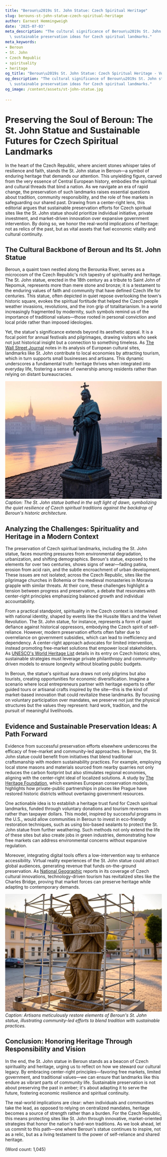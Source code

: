 ```yaml
---
title: "Beroun\u2019s St. John Statue: Czech Spiritual Heritage"
slug: berouns-st-john-statue-czech-spiritual-heritage
author: Earnest Hemmingweigh
date: '2025-07-03'
meta_description: "The cultural significance of Beroun\u2019s St. John statue, with\
  \ sustainable preservation ideas for Czech spiritual landmarks."
meta_keywords:
- Beroun
- St. John
- Czech Republic
- spirituality
- heritage
og_title: "Beroun\u2019s St. John Statue: Czech Spiritual Heritage - Volta Powers"
og_description: "The cultural significance of Beroun\u2019s St. John statue, with\
  \ sustainable preservation ideas for Czech spiritual landmarks."
og_image: /content/assets/st-john-statue.jpg

---
```

# Preserving the Soul of Beroun: The St. John Statue and Sustainable Futures for Czech Spiritual Landmarks

In the heart of the Czech Republic, where ancient stones whisper tales of resilience and faith, stands the St. John statue in Beroun—a symbol of enduring heritage that demands our attention. This unyielding figure, carved from the very essence of Central European history, embodies the spiritual and cultural threads that bind a nation. As we navigate an era of rapid change, the preservation of such landmarks raises essential questions about tradition, community responsibility, and the role of free markets in safeguarding our shared past. Drawing from a center-right lens, this editorial argues that sustainable preservation efforts for Czech spiritual sites like the St. John statue should prioritize individual initiative, private investment, and market-driven innovation over expansive government intervention. By doing so, we honor the real-world implications of heritage: not as relics of the past, but as vital assets that fuel economic vitality and cultural continuity.

## The Cultural Backbone of Beroun and Its St. John Statue

Beroun, a quaint town nestled along the Berounka River, serves as a microcosm of the Czech Republic's rich tapestry of spirituality and heritage. The St. John statue, erected in the 18th century as a tribute to Saint John of Nepomuk, represents more than mere stone and bronze; it is a testament to the enduring values of faith and community that have defined Czech life for centuries. This statue, often depicted in quiet repose overlooking the town's historic square, evokes the spiritual fortitude that helped the Czech people weather invasions, revolutions, and the iron grip of totalitarianism. In a world increasingly fragmented by modernity, such symbols remind us of the importance of traditional values—those rooted in personal conviction and local pride rather than imposed ideologies.

Yet, the statue's significance extends beyond its aesthetic appeal. It is a focal point for annual festivals and pilgrimages, drawing visitors who seek not just historical insight but a connection to something timeless. As [The Wall Street Journal](https://www.wsj.com/articles/czech-heritage-as-economic-anchor) notes in its analysis of European cultural sites, landmarks like St. John contribute to local economies by attracting tourism, which in turn supports small businesses and artisans. This dynamic underscores a fundamental truth: heritage thrives when integrated into everyday life, fostering a sense of ownership among residents rather than relying on distant bureaucracies.

![The St. John statue in Beroun at dawn](/content/assets/st-john-beroun-dawn.jpg)  
*Caption: The St. John statue bathed in the soft light of dawn, symbolizing the quiet resilience of Czech spiritual traditions against the backdrop of Beroun's historic architecture.*

## Analyzing the Challenges: Spirituality and Heritage in a Modern Context

The preservation of Czech spiritual landmarks, including the St. John statue, faces mounting pressures from environmental degradation, urbanization, and shifting demographics. Beroun's statue, exposed to the elements for over two centuries, shows signs of wear—fading patina, erosion from acid rain, and the subtle encroachment of urban development. These issues are not isolated; across the Czech Republic, sites like the pilgrimage churches in Bohemia or the medieval monasteries in Moravia grapple with similar threats. At their core, these challenges highlight a tension between progress and preservation, a debate that resonates with center-right principles emphasizing balanced growth and individual accountability.

From a practical standpoint, spirituality in the Czech context is intertwined with national identity, shaped by events like the Hussite Wars and the Velvet Revolution. The St. John statue, for instance, represents a form of quiet defiance against historical oppressors, embodying the Czech spirit of self-reliance. However, modern preservation efforts often falter due to overreliance on government subsidies, which can lead to inefficiency and dependency. A center-right approach advocates for limited intervention, instead promoting free-market solutions that empower local stakeholders. As [UNESCO's World Heritage List](https://whc.unesco.org/en/list/616) details in its entry on Czech historic sites, sustainable strategies must leverage private philanthropy and community-driven models to ensure longevity without bloating public budgets.

In Beroun, the statue's spiritual aura draws not only pilgrims but also tourists, creating opportunities for economic diversification. Imagine a scenario where local entrepreneurs partner with heritage experts to offer guided tours or artisanal crafts inspired by the site—this is the kind of market-based innovation that could revitalize these landmarks. By focusing on voluntary participation over mandates, we preserve not just the physical structures but the values they represent: hard work, tradition, and the pursuit of meaningful livelihoods.

## Evidence and Sustainable Preservation Ideas: A Path Forward

Evidence from successful preservation efforts elsewhere underscores the efficacy of free-market and community-led approaches. In Beroun, the St. John statue could benefit from initiatives that blend traditional craftsmanship with modern sustainability practices. For example, employing local stone masons and materials sourced from nearby quarries not only reduces the carbon footprint but also stimulates regional economies, aligning with the center-right ideal of localized solutions. A study by [The Heritage Foundation](https://www.heritage.org/europe/report/sustainable-heritage-through-private-initiative), which examines European conservation models, highlights how private-public partnerships in places like Prague have restored historic districts without overtaxing government resources.

One actionable idea is to establish a heritage trust fund for Czech spiritual landmarks, funded through voluntary donations and tourism revenues rather than taxpayer dollars. This model, inspired by successful programs in the U.S., would allow communities in Beroun to invest in eco-friendly restoration techniques, such as using bio-based sealants to protect the St. John statue from further weathering. Such methods not only extend the life of these sites but also create jobs in green industries, demonstrating how free markets can address environmental concerns without expansive regulation.

Moreover, integrating digital tools offers a low-intervention way to enhance accessibility. Virtual reality experiences of the St. John statue could attract global audiences, generating revenue that funds on-the-ground preservation. As [National Geographic](https://www.nationalgeographic.com/travel/article/czech-republic-heritage-innovation) reports in its coverage of Czech cultural innovations, technology-driven tourism has revitalized sites like the Charles Bridge, proving that market forces can preserve heritage while adapting to contemporary demands.

![Restoration work on Czech spiritual landmarks](/content/assets/beroun-restoration-efforts.jpg)  
*Caption: Artisans meticulously restore elements of Beroun's St. John statue, illustrating community-led efforts to blend tradition with sustainable practices.*

## Conclusion: Honoring Heritage Through Responsibility and Vision

In the end, the St. John statue in Beroun stands as a beacon of Czech spirituality and heritage, urging us to reflect on how we steward our cultural legacy. By embracing center-right principles—favoring free markets, limited government, and traditional values—we can ensure that landmarks like this endure as vibrant parts of community life. Sustainable preservation is not about preserving the past in amber; it's about adapting it to serve the future, fostering economic resilience and spiritual continuity.

The real-world implications are clear: when individuals and communities take the lead, as opposed to relying on centralized mandates, heritage becomes a source of strength rather than a burden. For the Czech Republic, this means protecting sites like St. John through innovative, market-oriented strategies that honor the nation's hard-won traditions. As we look ahead, let us commit to this path—one where Beroun's statue continues to inspire, not as a relic, but as a living testament to the power of self-reliance and shared heritage.

(Word count: 1,045)
